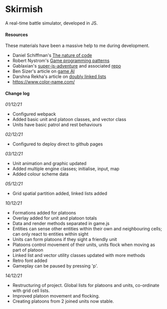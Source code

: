 # Skirmish

A real-time battle simulator, developed in JS.

#### Resources

These materials have been a massive help to me during development.

- Daniel Schiffman's [The nature of code](https://natureofcode.com/)
- Robert Nystrom's [Game programming patterns](https://gameprogrammingpatterns.com/)
- Gablaxian's [super-js-adventure](https://gablaxian.com/articles/creating-a-game-with-javascript/introduction) and associated [repo](https://github.com/gablaxian/super-js-adventure)
- Ben Sizer's article on [game AI](https://www.gamedev.net/tutorials/programming/artificial-intelligence/the-total-beginners-guide-to-game-ai-r4942/)
- Darshna Rekha's article on [doubly linked lists](https://medium.com/geekculture/doubly-linked-lists-javascript-b13cc21ca59d)
- https://www.color-name.com/

#### Change log

_01/12/21_

- Configured webpack
- Added basic unit and platoon classes, and vector class
- Units have basic patrol and rest behaviours

_02/12/21_

- Configured to deploy direct to github pages

_03/12/21_

- Unit animation and graphic updated
- Added multiple engine classes; initialise, input, map
- Added colour scheme data

_05/12/21_

- Grid spatial partition added, linked lists added

_10/12/21_

- Formations added for platoons
- Overlay added for unit and platoon totals
- Data and render methods separated in game.js
- Entities can sense other entities within their own and neighbouring cells; can only react to entities within sight
- Units can form platoons if they sight a friendly unit
- Platoons control movement of their units, units flock when moving as part of platoon
- Linked list and vector utility classes updated with more methods
- Retro font added
- Gameplay can be paused by pressing 'p'.

_14/12/21_

- Restructuring of project. Global lists for platoons and units, co-ordinate with grid cell lists.
- Improved platoon movement and flocking.
- Creating platoons from 2 joined units now stable.
